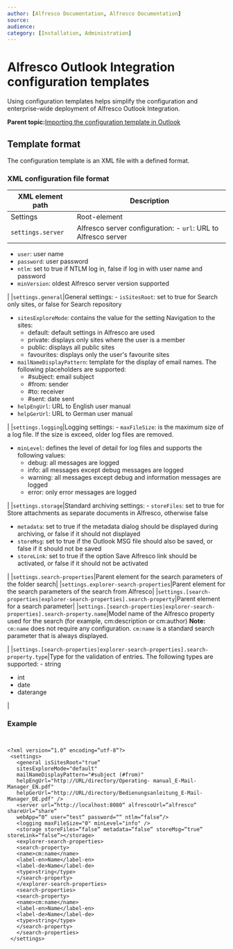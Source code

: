 ```yaml
---
author: [Alfresco Documentation, Alfresco Documentation]
source: 
audience: 
category: [Installation, Administration]
---
```


# Alfresco Outlook Integration configuration templates

Using configuration templates helps simplify the configuration and enterprise-wide deployment of Alfresco Outlook Integration.

**Parent topic:**[Importing the configuration template in Outlook](../tasks/Outlook-config-template-setup.md)

## Template format

The configuration template is an XML file with a defined format.

### XML configuration file format

|XML element path|Description|
|----------------|-----------|
|Settings|Root-element|
|`settings.server`|Alfresco server configuration: -   `url`: URL to Alfresco server
-   `user`: user name
-   `password`: user password
-   `ntlm`: set to true if NTLM log in, false if log in with user name and password
-   `minVersion`: oldest Alfresco server version supported

|
|`settings.general`|General settings: -   `isSitesRoot`: set to true for Search only sites, or false for Search repository
-   `sitesExploreMode`: contains the value for the setting Navigation to the sites:
    -   default: default settings in Alfresco are used
    -   private: displays only sites where the user is a member
    -   public: displays all public sites
    -   favourites: displays only the user's favourite sites
-   `mailNameDisplayPattern`: template for the display of email names. The following placeholders are supported:
    -   \#subject: email subject
    -   \#from: sender
    -   \#to: receiver
    -   \#sent: date sent
-   `helpEngUrl`: URL to English user manual
-   `helpGerUrl`: URL to German user manual

|
|`settings.logging`|Logging settings: -   `maxFileSize`: is the maximum size of a log file. If the size is exceed, older log files are removed.
-   `minLevel`: defines the level of detail for log files and supports the following values:
    -   debug: all messages are logged
    -   info: all messages except debug messages are logged
    -   warning: all messages except debug and information messages are logged
    -   error: only error messages are logged

|
|`settings.storage`|Standard archiving settings: -   `storeFiles`: set to true for Store attachments as separate documents in Alfresco, otherwise false
-   `metadata`: set to true if the metadata dialog should be displayed during archiving, or false if it should not displayed
-   `storeMsg`: set to true if the Outlook MSG file should also be saved, or false if it should not be saved
-   `storeLink`: set to true if the option Save Alfresco link should be activated, or false if it should not be activated

|
|`settings.search-properties`|Parent element for the search parameters of the folder search|
|`settings.explorer-search-properties`|Parent element for the search parameters of the search from Alfresco|
|`settings.[search-properties|explorer-search-properties].search-property`|Parent element for a search parameter|
|`settings.[search-properties|explorer-search-properties].search-property.name`|Model name of the Alfresco property used for the search \(for example, cm:description or cm:author\) **Note:** `cm:name` does not require any configuration. `cm:name` is a standard search parameter that is always displayed.

|
|`settings.[search-properties|explorer-search-properties].search-property.type`|Type for the validation of entries. The following types are supported: -   string
-   int
-   date
-   daterange

|

### Example

```

          
<?xml version=“1.0“ encoding=“utf-8“?> 
 <settings>
   <general isSitesRoot="true“
   sitesExploreMode="default"
   mailNameDisplayPattern="#subject (#from)" 
   helpEngUrl="http://URL/directory/Operating- manual_E-Mail-Manager_EN.pdf"
   helpGerUrl="http://URL/directory/Bedienungsanleitung_E-Mail-Manager_DE.pdf" />
   <server url=“http://localhost:8080“ alfrescoUrl=“alfresco“ shareUrl=“share“ 
   webApp=“0“ user=“test“ password=““ ntlm=“false“/>
   <logging maxFileSize="0" minLevel="info" />
   <storage storeFiles=“false“ metadata=“false“ storeMsg=“true“ storeLink=“false“></storage> 
   <explorer-search-properties>
   <search-property>
   <name>cm:name</name>
   <label-en>Name</label-en>
   <label-de>Name</label-de>
   <type>string</type>
   </search-property>
   </explorer-search-properties>
   <search-properties>
   <search-property>
   <name>cm:name</name>
   <label-en>Name</label-en>
   <label-de>Name</label-de> 
   <type>string</type> 
   </search-property> 
   </search-properties>
 </settings>
        
```

